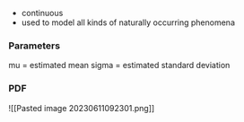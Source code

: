 
- continuous 
- used to model all kinds of naturally occurring phenomena


### Parameters

mu = estimated mean
sigma = estimated standard deviation

### PDF

![[Pasted image 20230611092301.png]]